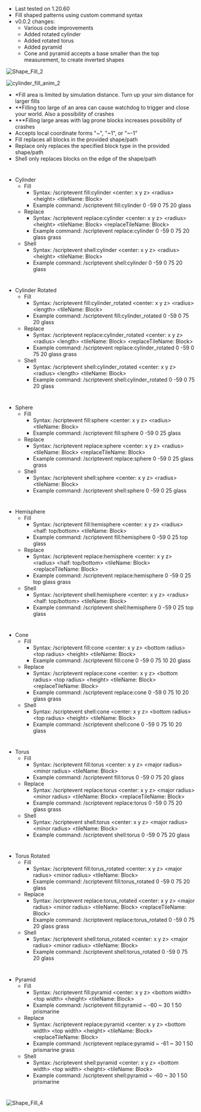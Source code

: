 - Last tested on 1.20.60
- Fill shaped patterns using custom command syntax
- v0.0.2 changes:
  - Various code improvements
  - Added rotated cylinder
  - Added rotated torus
  - Added pyramid
  - Cone and pyramid accepts a base smaller than the top measurement, to create inverted shapes

![Shape_Fill_2](https://github.com/bud-aj29/BE_Shape_Fill/assets/99773087/2a927d8e-709d-4d04-bb5b-305344cafa2e)

![cylinder_fill_anim_2](https://github.com/bud-aj29/BE_Shape_Fill/assets/99773087/26cf62c6-50b1-47d4-b031-058d57b9a6af)

- *Fill area is limited by simulation distance. Turn up your sim distance for larger fills
- **Filling too large of an area can cause watchdog to trigger and close your world. Also a possibility of crashes
- ***Filling large areas with lag prone blocks increases possibility of crashes
- Accepts local coordinate forms "\~", "\~1", or "\~-1"
- Fill replaces all blocks in the provided shape/path
- Replace only replaces the specified block type in the provided shape/path
- Shell only replaces blocks on the edge of the shape/path
#
- Cylinder
  - Fill
    - Syntax: /scriptevent fill:cylinder \<center: x y z> \<radius> \<height> \<tileName: Block>
    - Example command: /scriptevent fill:cylinder 0 -59 0 75 20 glass
  - Replace
    - Syntax: /scriptevent replace:cylinder \<center: x y z> \<radius> \<height> \<tileName: Block> \<replaceTileName: Block>
    - Example command: /scriptevent replace:cylinder 0 -59 0 75 20 glass grass
  - Shell
    - Syntax: /scriptevent shell:cylinder \<center: x y z> \<radius> \<height> \<tileName: Block>
    - Example command: /scriptevent shell:cylinder 0 -59 0 75 20 glass
#
- Cylinder Rotated
  - Fill
    - Syntax: /scriptevent fill:cylinder_rotated \<center: x y z> \<radius> \<length> \<tileName: Block>
    - Example command: /scriptevent fill:cylinder_rotated 0 -59 0 75 20 glass
  - Replace
    - Syntax: /scriptevent replace:cylinder_rotated \<center: x y z> \<radius> \<length> \<tileName: Block> \<replaceTileName: Block>
    - Example command: /scriptevent replace:cylinder_rotated 0 -59 0 75 20 glass grass
  - Shell
    - Syntax: /scriptevent shell:cylinder_rotated \<center: x y z> \<radius> \<length> \<tileName: Block>
    - Example command: /scriptevent shell:cylinder_rotated 0 -59 0 75 20 glass
#
- Sphere
  - Fill
    - Syntax: /scriptevent fill:sphere \<center: x y z> \<radius> \<tileName: Block>
    - Example command: /scriptevent fill:sphere 0 -59 0 25 glass
  - Replace
    - Syntax: /scriptevent replace:sphere \<center: x y z> \<radius> \<tileName: Block> \<replaceTileName: Block>
    - Example command: /scriptevent replace:sphere 0 -59 0 25 glass grass
  - Shell
    - Syntax: /scriptevent shell:sphere \<center: x y z> \<radius> \<tileName: Block>
    - Example command: /scriptevent shell:sphere 0 -59 0 25 glass
#
- Hemisphere
  - Fill
    - Syntax: /scriptevent fill:hemisphere \<center: x y z> \<radius> \<half: top/bottom> \<tileName: Block>
    - Example command: /scriptevent fill:hemisphere 0 -59 0 25 top glass
  - Replace
    - Syntax: /scriptevent replace:hemisphere \<center: x y z> \<radius> \<half: top/bottom> \<tileName: Block> \<replaceTileName: Block>
    - Example command: /scriptevent replace:hemisphere 0 -59 0 25 top glass grass
  - Shell
    - Syntax: /scriptevent shell:hemisphere \<center: x y z> \<radius> \<half: top/bottom> \<tileName: Block>
    - Example command: /scriptevent shell:hemisphere 0 -59 0 25 top glass
#
- Cone
  - Fill
    - Syntax: /scriptevent fill:cone \<center: x y z> \<bottom radius> \<top radius> \<height> \<tileName: Block>
    - Example command: /scriptevent fill:cone 0 -59 0 75 10 20 glass
  - Replace
    - Syntax: /scriptevent replace:cone \<center: x y z> \<bottom radius> \<top radius> \<height> \<tileName: Block> \<replaceTileName: Block>
    - Example command: /scriptevent replace:cone 0 -59 0 75 10 20 glass grass
  - Shell
    - Syntax: /scriptevent shell:cone \<center: x y z> \<bottom radius> \<top radius> \<height> \<tileName: Block>
    - Example command: /scriptevent shell:cone 0 -59 0 75 10 20 glass
#
- Torus
  - Fill
    - Syntax: /scriptevent fill:torus \<center: x y z> \<major radius> \<minor radius> \<tileName: Block>
    - Example command: /scriptevent fill:torus 0 -59 0 75 20 glass
  - Replace
    - Syntax: /scriptevent replace:torus \<center: x y z> \<major radius> \<minor radius> \<tileName: Block> \<replaceTileName: Block>
    - Example command: /scriptevent replace:torus 0 -59 0 75 20 glass grass
  - Shell
    - Syntax: /scriptevent shell:torus \<center: x y z> \<major radius> \<minor radius> \<tileName: Block>
    - Example command: /scriptevent shell:torus 0 -59 0 75 20 glass
#
- Torus Rotated
  - Fill
    - Syntax: /scriptevent fill:torus_rotated \<center: x y z> \<major radius> \<minor radius> \<tileName: Block>
    - Example command: /scriptevent fill:torus_rotated 0 -59 0 75 20 glass
  - Replace
    - Syntax: /scriptevent replace:torus_rotated \<center: x y z> \<major radius> \<minor radius> \<tileName: Block> \<replaceTileName: Block>
    - Example command: /scriptevent replace:torus_rotated 0 -59 0 75 20 glass grass
  - Shell
    - Syntax: /scriptevent shell:torus_rotated \<center: x y z> \<major radius> \<minor radius> \<tileName: Block>
    - Example command: /scriptevent shell:torus_rotated 0 -59 0 75 20 glass
#
- Pyramid
  - Fill
    - Syntax: /scriptevent fill:pyramid \<center: x y z> \<bottom width> \<top width> \<height> \<tileName: Block>
    - Example command: /scriptevent fill:pyramid ~ -60 ~ 30 1 50 prismarine
  - Replace
    - Syntax: /scriptevent replace:pyramid \<center: x y z> \<bottom width> \<top width> \<height> \<tileName: Block> \<replaceTileName: Block>
    - Example command: /scriptevent replace:pyramid ~ -61 ~ 30 1 50 prismarine grass
  - Shell
    - Syntax: /scriptevent shell:pyramid \<center: x y z> \<bottom width> \<top width> \<height> \<tileName: Block>
    - Example command: /scriptevent shell:pyramid ~ -60 ~ 30 1 50 prismarine
#
![Shape_Fill_4](https://github.com/bud-aj29/BE_Shape_Fill/assets/99773087/2fc6a795-396c-488e-8666-3dc22c3a280c)
